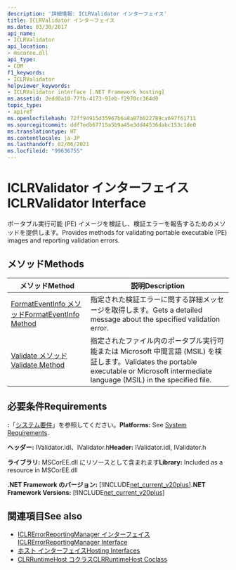 ```yaml
---
description: '詳細情報: ICLRValidator インターフェイス'
title: ICLRValidator インターフェイス
ms.date: 03/30/2017
api_name:
- ICLRValidator
api_location:
- mscoree.dll
api_type:
- COM
f1_keywords:
- ICLRValidator
helpviewer_keywords:
- ICLRValidator interface [.NET Framework hosting]
ms.assetid: 2edd0a10-77fb-4173-91eb-f2970cc364d0
topic_type:
- apiref
ms.openlocfilehash: 72ff94915d35967b6a8a87b022789ca697f61711
ms.sourcegitcommit: ddf7edb67715a5b9a45e3dd44536dabc153c1de0
ms.translationtype: HT
ms.contentlocale: ja-JP
ms.lasthandoff: 02/06/2021
ms.locfileid: "99636755"
---
```

# <a name="iclrvalidator-interface"></a><span data-ttu-id="ca492-103">ICLRValidator インターフェイス</span><span class="sxs-lookup"><span data-stu-id="ca492-103">ICLRValidator Interface</span></span>

<span data-ttu-id="ca492-104">ポータブル実行可能 (PE) イメージを検証し、検証エラーを報告するためのメソッドを提供します。</span><span class="sxs-lookup"><span data-stu-id="ca492-104">Provides methods for validating portable executable (PE) images and reporting validation errors.</span></span>  
  
## <a name="methods"></a><span data-ttu-id="ca492-105">メソッド</span><span class="sxs-lookup"><span data-stu-id="ca492-105">Methods</span></span>  
  
|<span data-ttu-id="ca492-106">メソッド</span><span class="sxs-lookup"><span data-stu-id="ca492-106">Method</span></span>|<span data-ttu-id="ca492-107">説明</span><span class="sxs-lookup"><span data-stu-id="ca492-107">Description</span></span>|  
|------------|-----------------|  
|[<span data-ttu-id="ca492-108">FormatEventInfo メソッド</span><span class="sxs-lookup"><span data-stu-id="ca492-108">FormatEventInfo Method</span></span>](iclrvalidator-formateventinfo-method.md)|<span data-ttu-id="ca492-109">指定された検証エラーに関する詳細メッセージを取得します。</span><span class="sxs-lookup"><span data-stu-id="ca492-109">Gets a detailed message about the specified validation error.</span></span>|  
|[<span data-ttu-id="ca492-110">Validate メソッド</span><span class="sxs-lookup"><span data-stu-id="ca492-110">Validate Method</span></span>](iclrvalidator-validate-method.md)|<span data-ttu-id="ca492-111">指定されたファイル内のポータブル実行可能または Microsoft 中間言語 (MSIL) を検証します。</span><span class="sxs-lookup"><span data-stu-id="ca492-111">Validates the portable executable or Microsoft intermediate language (MSIL) in the specified file.</span></span>|  
  
## <a name="requirements"></a><span data-ttu-id="ca492-112">必要条件</span><span class="sxs-lookup"><span data-stu-id="ca492-112">Requirements</span></span>  

 <span data-ttu-id="ca492-113">**:**「[システム要件](../../get-started/system-requirements.md)」を参照してください。</span><span class="sxs-lookup"><span data-stu-id="ca492-113">**Platforms:** See [System Requirements](../../get-started/system-requirements.md).</span></span>  
  
 <span data-ttu-id="ca492-114">**ヘッダー:** IValidator.idl、IValidator.h</span><span class="sxs-lookup"><span data-stu-id="ca492-114">**Header:** IValidator.idl, IValidator.h</span></span>  
  
 <span data-ttu-id="ca492-115">**ライブラリ:** MSCorEE.dll にリソースとして含まれます</span><span class="sxs-lookup"><span data-stu-id="ca492-115">**Library:** Included as a resource in MSCorEE.dll</span></span>  
  
 <span data-ttu-id="ca492-116">**.NET Framework のバージョン:** [!INCLUDE[net_current_v20plus](../../../../includes/net-current-v20plus-md.md)]</span><span class="sxs-lookup"><span data-stu-id="ca492-116">**.NET Framework Versions:** [!INCLUDE[net_current_v20plus](../../../../includes/net-current-v20plus-md.md)]</span></span>  
  
## <a name="see-also"></a><span data-ttu-id="ca492-117">関連項目</span><span class="sxs-lookup"><span data-stu-id="ca492-117">See also</span></span>

- [<span data-ttu-id="ca492-118">ICLRErrorReportingManager インターフェイス</span><span class="sxs-lookup"><span data-stu-id="ca492-118">ICLRErrorReportingManager Interface</span></span>](iclrerrorreportingmanager-interface.md)
- [<span data-ttu-id="ca492-119">ホスト インターフェイス</span><span class="sxs-lookup"><span data-stu-id="ca492-119">Hosting Interfaces</span></span>](hosting-interfaces.md)
- [<span data-ttu-id="ca492-120">CLRRuntimeHost コクラス</span><span class="sxs-lookup"><span data-stu-id="ca492-120">CLRRuntimeHost Coclass</span></span>](clrruntimehost-coclass.md)
